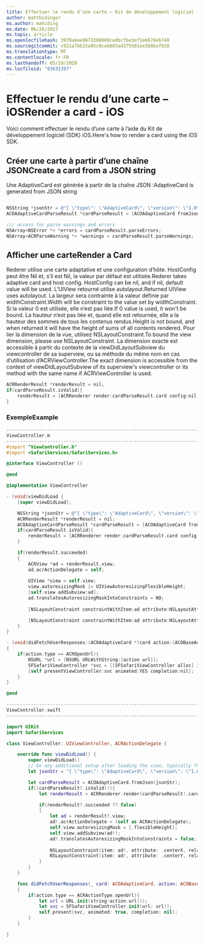 ```yaml
---
title: Effectuer le rendu d’une carte – Kit de développement logiciel (SDK) iOS
author: matthidinger
ms.author: mahiding
ms.date: 06/26/2017
ms.topic: article
ms.openlocfilehash: 3970a6ee0673388069cedbcfbe3ef1e6670eb748
ms.sourcegitcommit: c921a7bb15a95c0ceb803ad375501ee3b8bef028
ms.translationtype: MT
ms.contentlocale: fr-FR
ms.lasthandoff: 05/19/2020
ms.locfileid: "83631397"
---
```

# <a name="render-a-card---ios"></a><span data-ttu-id="3c4bf-102">Effectuer le rendu d’une carte – iOS</span><span class="sxs-lookup"><span data-stu-id="3c4bf-102">Render a card - iOS</span></span>

<span data-ttu-id="3c4bf-103">Voici comment effectuer le rendu d’une carte à l’aide du Kit de développement logiciel (SDK) iOS.</span><span class="sxs-lookup"><span data-stu-id="3c4bf-103">Here's how to render a card using the iOS SDK.</span></span>

## <a name="create-a-card-from-a-json-string"></a><span data-ttu-id="3c4bf-104">Créer une carte à partir d’une chaîne JSON</span><span class="sxs-lookup"><span data-stu-id="3c4bf-104">Create a card from a JSON string</span></span>

<span data-ttu-id="3c4bf-105">Une AdaptiveCard est générée à partir de la chaîne JSON :</span><span class="sxs-lookup"><span data-stu-id="3c4bf-105">AdaptiveCard is generated from JSON string</span></span>

```objective-c

NSString *jsonStr = @"{ \"type\": \"AdaptiveCard\", \"version\": \"1.0\", \"body\": [ { \"type\": \"Image\", \"url\": \"http://adaptivecards.io/content/adaptive-card-50.png\", \"horizontalAlignment\":\"center\" }, { \"type\": \"TextBlock\", \"horizontalAlignment\":\"center\", \"text\": \"Hello **Adaptive Cards!**\" } ], \"actions\": [ { \"type\": \"Action.OpenUrl\", \"title\": \"Learn more\", \"url\": \"http://adaptivecards.io\" }, { \"type\": \"Action.OpenUrl\", \"title\": \"GitHub\", \"url\": \"http://github.com/Microsoft/AdaptiveCards\" } ] }";
ACOAdaptiveCardParseResult *cardParseResult = [ACOAdaptiveCard fromJson:jsonStr];

/// access for parse warnings and errors
NSArray<NSError *> *errors = cardParseResult.parseErrors;
NSArray<ACRParseWarning *> *warnings = cardParseResult.parseWarnings;
```

## <a name="render-a-card"></a><span data-ttu-id="3c4bf-106">Afficher une carte</span><span class="sxs-lookup"><span data-stu-id="3c4bf-106">Render a Card</span></span>

<span data-ttu-id="3c4bf-107">Rederer utilise une carte adaptative et une configuration d’hôte. HostConfig peut être Nil et, s’il est Nil, la valeur par défaut est utilisée.</span><span class="sxs-lookup"><span data-stu-id="3c4bf-107">Rederer takes adaptive card and host config. HostConfig can be nil, and if nil, default value will be used.</span></span>
<span data-ttu-id="3c4bf-108">L’UIView retourné utilise autolayout.</span><span class="sxs-lookup"><span data-stu-id="3c4bf-108">Returned UIView uses autolayout.</span></span> <span data-ttu-id="3c4bf-109">La largeur sera contrainte à la valeur définie par widthConstraint.</span><span class="sxs-lookup"><span data-stu-id="3c4bf-109">Width will be constraint to the value set by widthConstraint.</span></span> <span data-ttu-id="3c4bf-110">Si la valeur 0 est utilisée, elle n’est pas liée.</span><span class="sxs-lookup"><span data-stu-id="3c4bf-110">If 0 value is used, it won't be bound.</span></span>
<span data-ttu-id="3c4bf-111">La hauteur n’est pas liée et, quand elle est retournée, elle a la hauteur des sommes de tous les contenus rendus.</span><span class="sxs-lookup"><span data-stu-id="3c4bf-111">Height is not bound, and when returned it will have the height of sums of all contents rendered.</span></span> <span data-ttu-id="3c4bf-112">Pour lier la dimension de la vue, utilisez NSLayoutConstraint.</span><span class="sxs-lookup"><span data-stu-id="3c4bf-112">To bound the view dimension, please use NSLayoutConstraint.</span></span> <span data-ttu-id="3c4bf-113">La dimension exacte est accessible à partir du contexte de la viewDidLayoutSubview du viewcontroller de sa superview, ou sa méthode du même nom en cas d’utilisation d’ACRViewController.</span><span class="sxs-lookup"><span data-stu-id="3c4bf-113">The exact dimension is accessible from the context of viewDidLayoutSubview of its superview's viewcontroller or its method with the same name if ACRViewController is used.</span></span>

```objective-c
ACRRenderResult *renderResult = nil;
if(cardParseResult.isValid){
    renderResult = [ACRRenderer render:cardParseResult.card config:nil widthConstraint:335];
}
``` 
### <a name="example"></a><span data-ttu-id="3c4bf-114">Exemple</span><span class="sxs-lookup"><span data-stu-id="3c4bf-114">Example</span></span>

```objective-c
--------------------------------------------------------------------------------
ViewController.m
--------------------------------------------------------------------------------
#import "ViewController.h"
#import <SafariServices/SafariServices.h>

@interface ViewController ()

@end

@implementation ViewController

- (void)viewDidLoad {
    [super viewDidLoad];

    NSString *jsonStr = @"{ \"type\": \"AdaptiveCard\", \"version\": \"1.0\", \"body\": [ { \"type\": \"Image\", \"url\": \"http://adaptivecards.io/content/adaptive-card-50.png\", \"horizontalAlignment\":\"center\" }, { \"type\": \"TextBlock\", \"horizontalAlignment\":\"center\", \"text\": \"Hello **Adaptive Cards!**\" } ], \"actions\": [ { \"type\": \"Action.OpenUrl\", \"title\": \"Learn more\", \"url\": \"http://adaptivecards.io\" }, { \"type\": \"Action.OpenUrl\", \"title\": \"GitHub\", \"url\": \"http://github.com/Microsoft/AdaptiveCards\" } ] }";
    ACRRenderResult *renderResult = nil;
    ACOAdaptiveCardParseResult *cardParseResult = [ACOAdaptiveCard fromJson:jsonStr];
    if(cardParseResult.isValid){
        renderResult = [ACRRenderer render:cardParseResult.card config:nil widthConstraint:335];
    }

    if(renderResult.succeeded)
    {
        ACRView *ad = renderResult.view;
        ad.acrActionDelegate = self;
        
        UIView *view = self.view;
        view.autoresizingMask |= UIViewAutoresizingFlexibleHeight;
        [self.view addSubview:ad];
        ad.translatesAutoresizingMaskIntoConstraints = NO;
        
        [NSLayoutConstraint constraintWithItem:ad attribute:NSLayoutAttributeCenterX relatedBy:NSLayoutRelationEqual toItem:view attribute:NSLayoutAttributeCenterX multiplier:1.0 constant:0].active = YES;

        [NSLayoutConstraint constraintWithItem:ad attribute:NSLayoutAttributeCenterY relatedBy:NSLayoutRelationEqual toItem:view attribute:NSLayoutAttributeCenterY multiplier:1.0 constant:3].active = YES;
    }
}

- (void)didFetchUserResponses:(ACOAdaptiveCard *)card action:(ACOBaseActionElement *)action
{
    if(action.type == ACROpenUrl){
        NSURL *url = [NSURL URLWithString:[action url]];
        SFSafariViewController *svc = [[SFSafariViewController alloc] initWithURL:url];
        [self presentViewController:svc animated:YES completion:nil];
    }
}

@end

```

```swift
--------------------------------------------------------------------------------
ViewController.swift
--------------------------------------------------------------------------------

import UIKit
import SafariServices

class ViewController: UIViewController, ACRActionDelegate {

    override func viewDidLoad() {
        super.viewDidLoad()
        // Do any additional setup after loading the view, typically from a nib.
        let jsonStr = "{ \"type\": \"AdaptiveCard\", \"version\": \"1.0\", \"body\": [ { \"type\": \"Image\", \"url\": \"http://adaptivecards.io/content/adaptive-card-50.png\", \"horizontalAlignment\":\"center\" }, { \"type\": \"TextBlock\", \"horizontalAlignment\":\"center\", \"text\": \"Hello **Adaptive Cards!**\" } ], \"actions\": [ { \"type\": \"Action.OpenUrl\", \"title\": \"Learn more\", \"url\": \"http://adaptivecards.io\" }, { \"type\": \"Action.OpenUrl\", \"title\": \"GitHub\", \"url\": \"http://github.com/Microsoft/AdaptiveCards\" } ] }";

        let cardParseResult = ACOAdaptiveCard.fromJson(jsonStr);
        if((cardParseResult?.isValid)!){
            let renderResult = ACRRenderer.render(cardParseResult!.card, config: nil, widthConstraint: 335);

            if(renderResult?.succeeded ?? false)
            {
                let ad = renderResult?.view;
                ad!.acrActionDelegate = (self as ACRActionDelegate);
                self.view.autoresizingMask = [.flexibleHeight];
                self.view.addSubview(ad!);
                ad!.translatesAutoresizingMaskIntoConstraints = false;
    
                NSLayoutConstraint(item: ad!, attribute: .centerX, relatedBy: .equal, toItem: view, attribute: .centerX, multiplier: 1.0, constant: 0).isActive = true;
                NSLayoutConstraint(item: ad!, attribute: .centerY, relatedBy: .equal, toItem: view, attribute: .centerY, multiplier: 1.0, constant: 3).isActive = true;
            }
        }
    }

    func didFetchUserResponses(_ card: ACOAdaptiveCard, action: ACOBaseActionElement)
    {
        if(action.type == ACRActionType.openUrl){
            let url = URL.init(string:action.url());
            let svc = SFSafariViewController.init(url: url!);
            self.present(svc, animated: true, completion: nil);
        }
    }

}
```
